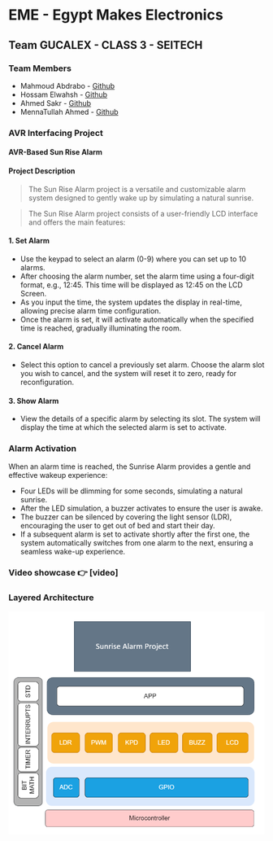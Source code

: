 # EME - Egypt Makes Electronics

## Team GUCALEX - CLASS 3 - SEITECH

### Team Members

- Mahmoud Abdrabo - [Github](https://github.com/Mahmoud-Abdrabo)
- Hossam Elwahsh - [Github](https://github.com/HossamElwahsh)
- Ahmed Sakr - [Github](https://github.com/Ahmeddsakrrr)
- MennaTullah Ahmed - [Github](https://github.com/Menna-Ahmed)

### AVR Interfacing Project

#### AVR-Based Sun Rise Alarm

#### Project Description

> The Sun Rise Alarm project is a versatile and customizable alarm system designed to gently wake up by simulating a natural sunrise.

> The Sun Rise Alarm project consists of a user-friendly LCD interface and offers the main features:

#### 1. Set Alarm

- Use the keypad to select an alarm (0-9) where you can set up to 10 alarms.
- After choosing the alarm number, set the alarm time using a four-digit format, e.g., 12:45. This time will be displayed as 12:45 on the LCD Screen.
- As you input the time, the system updates the display in real-time, allowing precise alarm time configuration.
- Once the alarm is set, it will activate automatically when the specified time is reached, gradually illuminating the room.

#### 2. Cancel Alarm

- Select this option to cancel a previously set alarm. Choose the alarm slot you wish to cancel, and the system will reset it to zero, ready for reconfiguration.

#### 3. Show Alarm

- View the details of a specific alarm by selecting its slot. The system will display the time at which the selected alarm is set to activate.

### Alarm Activation 

When an alarm time is reached, the Sunrise Alarm provides a gentle and effective wakeup experience:

- Four LEDs will be dlimming for some seconds, simulating a natural sunrise.
- After the LED simulation, a buzzer activates to ensure the user is awake.
- The buzzer can be silenced by covering the light sensor (LDR), encouraging the user to get out of bed and start their day.
- If a subsequent alarm is set to activate shortly after the first one, the system automatically switches from one alarm to the next, ensuring a seamless wake-up experience.

### Video showcase 👉 [video]

### Layered Architecture

![Layered_Arch](Docs/Layered_architecture.drawio.png)

